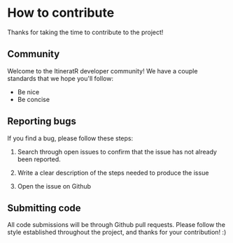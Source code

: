 # How to contribute

Thanks for taking the time to contribute to the project!

## Community

Welcome to the ItineratR developer community! We have a couple standards that we hope you'll follow:

* Be nice
* Be concise

## Reporting bugs

If you find a bug, please follow these steps:

1. Search through open issues to confirm that the issue has not already been reported.

2. Write a clear description of the steps needed to produce the issue

3. Open the issue on Github

## Submitting code

All code submissions will be through Github pull requests. Please follow the style established throughout the project, and thanks for your contribution! :)
